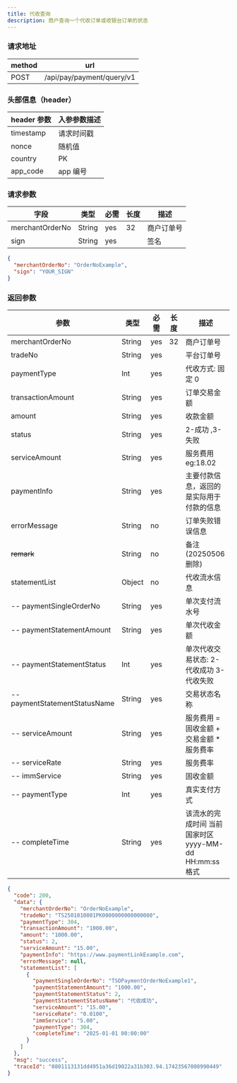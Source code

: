 ```yaml
---
title: 代收查询
description: 商户查询一个代收订单或收银台订单的状态
---
```


### 请求地址

| method | url                       |
| ------ | ------------------------- |
| POST   | /api/pay/payment/query/v1 |

### 头部信息（header）

| header 参数 | 入参参数描述 |
| ----------- | ------------ |
| timestamp   | 请求时间戳   |
| nonce       | 随机值       |
| country     | PK           |
| app_code    | app 编号     |

### 请求参数

| 字段            | 类型   | 必需 | 长度 | 描述       |
| --------------- | ------ | ---- | ---- | ---------- |
| merchantOrderNo | String | yes  | 32   | 商户订单号 |
| sign            | String | yes  |      | 签名       |

```json title=请求示例
{
  "merchantOrderNo": "OrderNoExample",
  "sign": "YOUR_SIGN"
}
```

### 返回参数

| 参数                          | 类型   | 必需 | 长度 | 描述                                                   |
| ----------------------------- | ------ | ---- | ---- | ------------------------------------------------------ |
| merchantOrderNo               | String | yes  | 32   | 商户订单号                                             |
| tradeNo                       | String | yes  |      | 平台订单号                                             |
| paymentType                   | Int    | yes  |      | 代收方式: 固定 0                                       |
| transactionAmount             | String | yes  |      | 订单交易金额                                           |
| amount                        | String | yes  |      | 收款金额                                               |
| status                        | String | yes  |      | 2-成功 ,3-失败                                         |
| serviceAmount                 | String | yes  |      | 服务费用 eg:18.02                                      |
| paymentInfo                   | String | yes  |      | 主要付款信息，返回的是实际用于付款的信息               |
| errorMessage                  | String | no   |      | 订单失败错误信息                                       |
| ~~remark~~                    | String | no   |      | 备注 (20250506 删除)                                   |
| statementList                 | Object | no   |      | 代收流水信息                                           |
| -- paymentSingleOrderNo       | String | yes  |      | 单次支付流水号                                         |
| -- paymentStatementAmount     | String | yes  |      | 单次代收金额                                           |
| -- paymentStatementStatus     | Int    | yes  |      | 单次代收交易状态: 2-代收成功 3-代收失败                |
| -- paymentStatementStatusName | String | yes  |      | 交易状态名称                                           |
| -- serviceAmount              | String | yes  |      | 服务费用 = 固收金额 + 交易金额 \* 服务费率             |
| -- serviceRate                | String | yes  |      | 服务费率                                               |
| -- immService                 | String | yes  |      | 固收金额                                               |
| -- paymentType                | Int    | yes  |      | 真实支付方式                                           |
| -- completeTime               | String | yes  |      | 该流水的完成时间 当前国家时区 yyyy-MM-dd HH:mm:ss 格式 |

```json title=返回示例
{
  "code": 200,
  "data": {
    "merchantOrderNo": "OrderNoExample",
    "tradeNo": "TS2501010001PK0000000000000000",
    "paymentType": 304,
    "transactionAmount": "1000.00",
    "amount": "1000.00",
    "status": 2,
    "serviceAmount": "15.00",
    "paymentInfo": "https://www.paymentLinkExample.com",
    "errorMessage": null,
    "statementList": [
      {
        "paymentSingleOrderNo": "TSOPaymentOrderNoExample1",
        "paymentStatementAmount": "1000.00",
        "paymentStatementStatus": 2,
        "paymentStatementStatusName": "代收成功",
        "serviceAmount": "15.00",
        "serviceRate": "0.0100",
        "immService": "5.00",
        "paymentType": 304,
        "completeTime": "2025-01-01 00:00:00"
      }
    ]
  },
  "msg": "success",
  "traceId": "0801113131dd4951a36d19022a31b303.94.17423567008990449"
}
```
